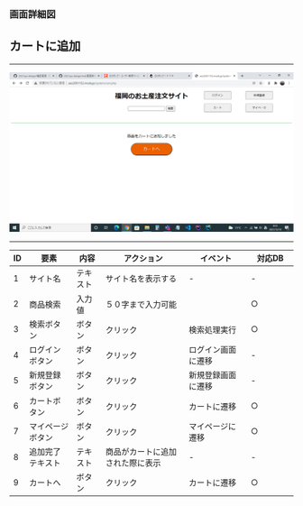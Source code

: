 ### 画面詳細図
## カートに追加

*****
<img src="../img/カートに追加.png" width="900">

*****

|ID|要素|内容|アクション|イベント|対応DB|
|--|---|----|---------|-------|-------|
|1   |サイト名|テキスト|サイト名を表示する|-|-|
|2   |商品検索|入力値|５０字まで入力可能|　　　　|○　　　　|
|3   |検索ボタン|ボタン|クリック|検索処理実行|○　　　|
|4   |ログインボタン|ボタン|クリック|ログイン画面に遷移|-|
|5   |新規登録ボタン|ボタン|クリック|新規登録画面に遷移|-|
|6   |カートボタン|ボタン|クリック|カートに遷移|○|
|7   |マイページボタン|ボタン|クリック|マイページに遷移|○|
|8  |追加完了テキスト|テキスト|商品がカートに追加された際に表示|-|-|
|9  |カートへ|ボタン|クリック|カートに遷移|○|
